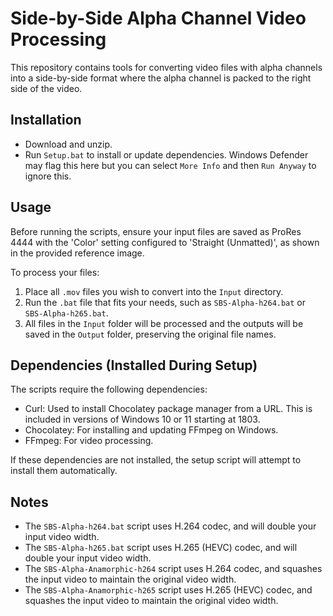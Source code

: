 # Side-by-Side Alpha Channel Video Processing

This repository contains tools for converting video files with alpha channels into a side-by-side format where the alpha channel is packed to the right side of the video.

## Installation

- Download and unzip.
- Run `Setup.bat` to install or update dependencies. Windows Defender may flag this here but you can select `More Info` and then `Run Anyway` to ignore this.

## Usage

Before running the scripts, ensure your input files are saved as ProRes 4444 with the 'Color' setting configured to 'Straight (Unmatted)', as shown in the provided reference image.

To process your files:

1. Place all `.mov` files you wish to convert into the `Input` directory.
2. Run the `.bat` file that fits your needs, such as `SBS-Alpha-h264.bat` or `SBS-Alpha-h265.bat`.
3. All files in the `Input` folder will be processed and the outputs will be saved in the `Output` folder, preserving the original file names.

## Dependencies (Installed During Setup)

The scripts require the following dependencies:

- Curl: Used to install Chocolatey package manager from a URL. This is included in versions of Windows 10 or 11 starting at 1803.
- Chocolatey: For installing and updating FFmpeg on Windows.
- FFmpeg: For video processing.

If these dependencies are not installed, the setup script will attempt to install them automatically.

## Notes

- The `SBS-Alpha-h264.bat` script uses H.264 codec, and will double your input video width.
- The `SBS-Alpha-h265.bat` script uses H.265 (HEVC) codec, and will double your input video width.
- The `SBS-Alpha-Anamorphic-h264` script uses H.264 codec, and squashes the input video to maintain the original video width.
- The `SBS-Alpha-Anamorphic-h265` script uses H.265 (HEVC) codec, and squashes the input video to maintain the original video width.
